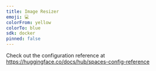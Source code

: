 ```yaml
---
title: Image Resizer
emoji: 💻
colorFrom: yellow
colorTo: blue
sdk: docker
pinned: false
---
```


Check out the configuration reference at https://huggingface.co/docs/hub/spaces-config-reference
